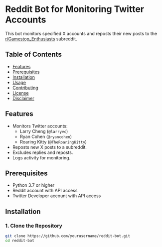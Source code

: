 # Reddit Bot for Monitoring Twitter Accounts

This bot monitors specified X accounts and reposts their new posts to the [r/Gamestop_Enthusiasts](https://www.reddit.com/r/Gamestop_Enthusiasts/) subreddit.

## Table of Contents

- [Features](#features)
- [Prerequisites](#prerequisites)
- [Installation](#installation)
- [Usage](#usage)
- [Contributing](#contributing)
- [License](#license)
- [Disclaimer](#disclaimer)

## Features

- Monitors Twitter accounts:
  - Larry Cheng (`@larryvc`)
  - Ryan Cohen (`@ryancohen`)
  - Roaring Kitty (`@TheRoaringKitty`)
- Reposts new X posts to a subreddit.
- Excludes replies and reposts.
- Logs activity for monitoring.

## Prerequisites

- Python 3.7 or higher
- Reddit account with API access
- Twitter Developer account with API access

## Installation

### 1. Clone the Repository

```bash
git clone https://github.com/yourusername/reddit-bot.git
cd reddit-bot

